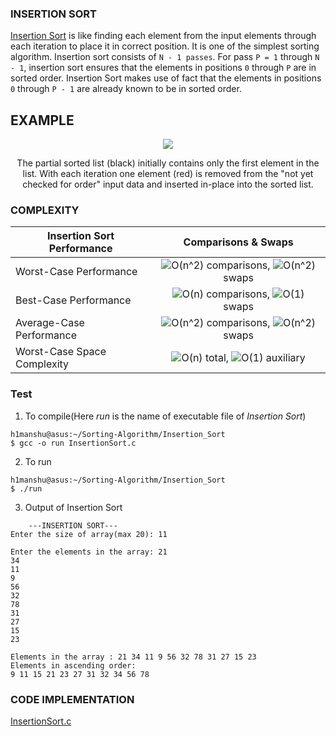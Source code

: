 ### INSERTION SORT

[Insertion Sort](https://en.wikipedia.org/wiki/Insertion_sort) is like finding each element from the input elements through each iteration to place it in correct position. It is one of the simplest sorting algorithm. Insertion sort consists of ```N - 1 passes```. For pass ```P = 1``` through ```N - 1```, insertion sort ensures that the elements in positions ```0``` through ```P``` are in sorted order. Insertion Sort makes use of fact that the elements in positions ```0``` through ```P - 1``` are already known to be in sorted order.

## EXAMPLE

<p align="center">
    <img src="https://upload.wikimedia.org/wikipedia/commons/0/0f/Insertion-sort-example-300px.gif">
</p>

<p align="center">
The partial sorted list (black) initially contains only the first element in the list. With each iteration one element (red) is removed from the "not yet checked for order" input data and inserted in-place into the sorted list.
</p>

### COMPLEXITY

| **Insertion Sort Performance** | **Comparisons & Swaps**            |
| ------------------------------ | :--------------------------------: |
| Worst-Case Performance         | ![O(n^2)](https://render.githubusercontent.com/render/math?math=O(n%5E2)) comparisons, ![O(n^2)](https://render.githubusercontent.com/render/math?math=O(n%5E2)) swaps |
| Best-Case Performance          | ![O(n)](https://render.githubusercontent.com/render/math?math=O(n)) comparisons, ![O(1)](https://render.githubusercontent.com/render/math?math=O(1)) swaps |
| Average-Case Performance       | ![O(n^2)](https://render.githubusercontent.com/render/math?math=O(n%5E2)) comparisons, ![O(n^2)](https://render.githubusercontent.com/render/math?math=O(n%5E2)) swaps |
| Worst-Case Space Complexity    | ![O(n)](https://render.githubusercontent.com/render/math?math=O(n)) total, ![O(1)](https://render.githubusercontent.com/render/math?math=O(1)) auxiliary |

### Test

1. To compile(Here *run* is the name of executable file of *Insertion Sort*)

```
h1manshu@asus:~/Sorting-Algorithm/Insertion_Sort
$ gcc -o run InsertionSort.c 
```

2. To run

```
h1manshu@asus:~/Sorting-Algorithm/Insertion_Sort
$ ./run 
```

3. Output of Insertion Sort

```
	---INSERTION SORT---
Enter the size of array(max 20): 11

Enter the elements in the array: 21
34
11
9
56
32
78
31
27
15
23

Elements in the array : 21 34 11 9 56 32 78 31 27 15 23 
Elements in ascending order:
9 11 15 21 23 27 31 32 34 56 78
```

### CODE IMPLEMENTATION

[InsertionSort.c](https://github.com/Himanshu40/Sorting-Algorithm/blob/master/Insertion_Sort/InsertionSort.c)